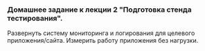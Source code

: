 ### Домашнее задание к лекции 2 "Подготовка стенда тестирования".
Развернуть систему мониторинга и логирования для целевого приложения/сайта. 
Измерить работу приложения без нагрузки.
